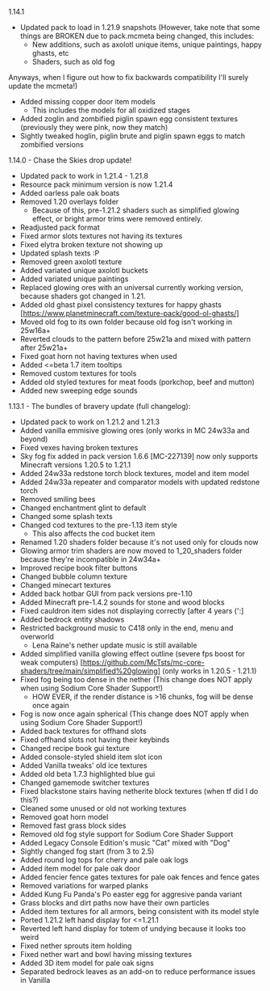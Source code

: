 1.14.1
- Updated pack to load in 1.21.9 snapshots
(However, take note that some things are BROKEN due to pack.mcmeta being changed, this includes:
	- New additions, such as axolotl unique items, unique paintings, happy ghasts, etc
	- Shaders, such as old fog
 
Anyways, when I figure out how to fix backwards compatibility I'll surely update the mcmeta!)
- Added missing copper door item models
	- This includes the models for all oxidized stages
- Added zoglin and zombified piglin spawn egg consistent textures (previously they were pink, now they match)
- Sightly tweaked hoglin, piglin brute and piglin spawn eggs to match zombified versions

1.14.0 - Chase the Skies drop update!
- Updated pack to work in 1.21.4 - 1.21.8
- Resource pack minimum version is now 1.21.4
- Added oarless pale oak boats
- Removed 1.20 overlays folder
	- Because of this, pre-1.21.2 shaders such as simplified glowing effect, or bright armor trims were removed entirely.
- Readjusted pack format
- Fixed armor slots textures not having its textures
- Fixed elytra broken texture not showing up
- Updated splash texts :P
- Removed green axolotl texture
- Added variated unique axolotl buckets
- Added variated unique paintings
- Replaced glowing ores with an universal currently working version, because shaders got changed in 1.21.
- Added old ghast pixel consistency textures for happy ghasts [https://www.planetminecraft.com/texture-pack/good-ol-ghasts/]
- Moved old fog to its own folder because old fog isn't working in 25w16a+
- Reverted clouds to the pattern before 25w21a and mixed with pattern after 25w21a+
- Fixed goat horn not having textures when used
- Added <=beta 1.7 item tooltips
- Removed custom textures for tools
- Added old styled textures for meat foods (porkchop, beef and mutton)
- Added new sweeping edge sounds

1.13.1 - The bundles of bravery update (full changelog):

- Updated pack to work on 1.21.2 and 1.21.3
- Added vanilla emmisive glowing ores (only works in MC 24w33a and beyond)
- Fixed vexes having broken textures
- Sky fog fix added in pack version 1.6.6 [MC-227139] now only supports Minecraft versions 1.20.5 to 1.21.1
- Added 24w33a redstone torch block textures, model and item model
- Added 24w33a repeater and comparator models with updated redstone torch
- Removed smiling bees
- Changed enchantment glint to default
- Changed some splash texts
- Changed cod textures to the pre-1.13 item style
	- This also affects the cod bucket item
- Renamed 1.20 shaders folder because it's not used only for clouds now
- Glowing armor trim shaders are now moved to 1_20_shaders folder because they're incompatible in 24w34a+
- Improved recipe book filter buttons
- Changed bubble column texture
- Changed minecart textures
- Added back hotbar GUI from pack versions pre-1.10
- Added Minecraft pre-1.4.2 sounds for stone and wood blocks
- Fixed cauldron item sides not displaying correctly [after 4 years (':]
- Added bedrock entity shadows
- Restricted background music to C418 only in the end, menu and overworld
	- Lena Raine's nether update music is still available
- Added simplified vanilla glowing effect outline (severe fps boost for weak computers)
[https://github.com/McTsts/mc-core-shaders/tree/main/simplified%20glowing] (only works in 1.20.5 - 1.21.1)
- Fixed fog being too dense in the nether (This change does NOT apply when using Sodium Core Shader Support!)
	- HOW EVER, if the render distance is >16 chunks, fog will be dense once again
- Fog is now once again spherical (This change does NOT apply when using Sodium Core Shader Support!)
- Added back textures for offhand slots
- Fixed offhand slots not having their keybinds
- Changed recipe book gui texture
- Added console-styled shield item slot icon
- Added Vanilla tweaks' old ice textures
- Added old beta 1.7.3 highlighted blue gui
- Changed gamemode switcher textures
- Fixed blackstone stairs having netherite block textures (when tf did I do this?)
- Cleaned some unused or old not working textures
- Removed goat horn model
- Removed fast grass block sides
- Removed old fog style support for Sodium Core Shader Support
- Added Legacy Console Edition's music "Cat" mixed with "Dog"
- Sightly changed fog start (from 3 to 2.5)
- Added round log tops for cherry and pale oak logs
- Added item model for pale oak door
- Added fencier fence gates textures for pale oak fences and fence gates
- Removed variations for warped planks
- Added Kung Fu Panda's Po easter egg for aggresive panda variant
- Grass blocks and dirt paths now have their own particles
- Added item textures for all armors, being consistent with its model style
- Ported 1.21.2 left hand display for <=1.21.1
- Reverted left hand display for totem of undying because it looks too weird
- Fixed nether sprouts item holding
- Fixed nether wart and bowl having missing textures
- Added 3D item model for pale oak signs
- Separated bedrock leaves as an add-on to reduce performance issues in Vanilla
